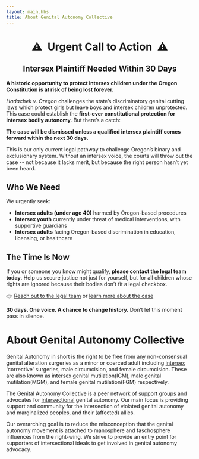 ```yaml
---
layout: main.hbs
title: About Genital Autonomy Collective
---
```


<style>
  .center {
    align-items: center;
    justify-content: center;
    text-align: center;
  }
  .urgent-call {
    display: flex;
    gap: 0.5em;
  }
  .urgent-call::before,
  .urgent-call::after {
    content: "⚠️";
  }
</style>
<h1 class="center urgent-call">Urgent Call to Action</h1>
<h2 class="center">Intersex Plaintiff Needed Within 30 Days</h2>

**A historic opportunity to protect intersex children under the Oregon Constitution is at risk of being lost forever.**

*Hadachek v. Oregon* challenges the state’s discriminatory genital
cutting laws which protect girls but leave boys and intersex children
unprotected. This case could establish the **first-ever constitutional
protection for intersex bodily autonomy**. But there’s a catch:

**The case will be dismissed unless a qualified intersex plaintiff comes forward within the next 30 days.**

This is our only current legal pathway to challenge Oregon’s binary
and exclusionary system. Without an intersex voice, the courts will
throw out the case -- not because it lacks merit, but because the
right person hasn’t yet been heard.

## Who We Need

We urgently seek:

* **Intersex adults (under age 40)** harmed by Oregon-based procedures
* **Intersex youth** currently under threat of medical interventions, with supportive guardians
* **Intersex adults** facing Oregon-based discrimination in education, licensing, or healthcare

## The Time Is Now

If you or someone you know might qualify, **please contact the legal
team today**. Help us secure justice not just for yourself, but for
all children whose rights are ignored because their bodies don’t fit a
legal checkbox.

👉 [Reach out to the legal team](mailto:eric@intactglobal.org) or
[learn more about the case](https://autonomycollective.org/hadacheck-v-oregon.html)

**30 days. One voice. A chance to change history.**
Don’t let this moment pass in silence.

# About Genital Autonomy Collective

Genital Autonomy in short is the right to be free from any
non-consensual genital alteration surgeries as a minor or coerced
adult including [intersex] 'corrective' surgeries, male circumcision, and female
circumcision.  These are also known as intersex genital mutilation(IGM), male genital mutilation(MGM), and female genital mutilation(FGM) respectively.

[intersex]: https://interactadvocates.org/faq/

The Genital Autonomy Collective is a peer network of
[support groups](https://autonomycollective.org/groups.html) and advocates for
[intersectional](https://autonomycollective.org/faq.html) genital autonomy.  Our main
focus is providing support and community for the intersection of
violated genital autonomy and marginalized peoples, and their
(affected) allies.

Our overarching goal is to reduce the misconception that the genital
autonomy movement is attached to manosphere and faschosphere
influences from the right-wing.  We strive to provide an entry point
for supporters of intersectional ideals to get involved in genital
autonomy advocacy.
